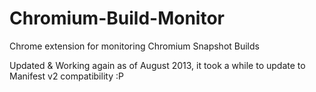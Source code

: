 Chromium-Build-Monitor
======================

Chrome extension for monitoring Chromium Snapshot Builds

Updated & Working again as of August 2013, it took a while to update to Manifest v2 compatibility :P
